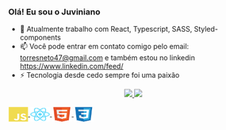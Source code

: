 ### Olá! Eu sou o Juviniano 

- 🌱 Atualmente trabalho com React, Typescript, SASS, Styled-components
- 📫 Você pode entrar em contato comigo pelo email: torresneto47@gmail.com e também estou no linkedin https://www.linkedin.com/feed/
- ⚡ Tecnologia desde cedo sempre foi uma paixão
<div align="center">
  <a href="https://github.com/netotorres1">
  <img height="180em" src="https://github-readme-stats.vercel.app/api?username=netotorres1&show_icons=true&theme=dark&include_all_commits=true&count_private=true"/>
  <img height="180em" src="https://github-readme-stats.vercel.app/api/top-langs/?username=netotorres1&layout=compact&langs_count=7&theme=dark"/>
</div>
 <div style="display: inline_block"><br>
  <img align="center" alt="neto-Js" height="30" width="40" src="https://raw.githubusercontent.com/devicons/devicon/master/icons/javascript/javascript-plain.svg">
  <img align="center" alt="neto-React" height="30" width="40" src="https://raw.githubusercontent.com/devicons/devicon/master/icons/react/react-original.svg">
  <img align="center" alt="neto-HTML" height="30" width="40" src="https://raw.githubusercontent.com/devicons/devicon/master/icons/html5/html5-original.svg">
  <img align="center" alt="neto-CSS" height="30" width="40" src="https://raw.githubusercontent.com/devicons/devicon/master/icons/css3/css3-original.svg">
</div>
